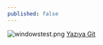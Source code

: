 ```yaml
---
published: false
---
```

![windowstest.png](https://miro.medium.com/max/1210/1*9F4qIeL3Wp9jskrF35wvsg.png)
[Yazıya Git](https://celik-1907.medium.com/windows-testi-nas%C4%B1l-yap%C4%B1l%C4%B1r-567657fcd093)
